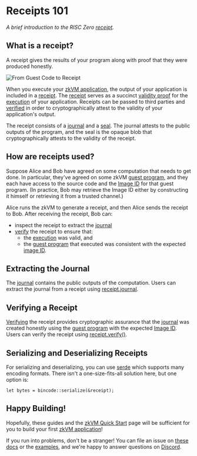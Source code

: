 # Receipts 101

_A brief introduction to the RISC Zero [receipt]._

## What is a receipt?

A receipt gives the results of your program along with proof that they were produced honestly.

![From Guest Code to Receipt](/diagrams/from-rust-to-receipt.png)

When you execute your [zkVM application], the output of your application is included in a [receipt].
The [receipt] serves as a succinct [validity proof] for the [execution] of your application.
Receipts can be passed to third parties and [verified] in order to cryptographically attest to the validity of your application's output.

<!-- The following text is duplicated from the definition of "receipt" on the terminology page.-->

The receipt consists of a [journal] and a [seal].
The journal attests to the public outputs of the program, and
the seal is the opaque blob that cryptographically attests to the validity of the receipt.

<!-- End receipt definition. -->

## How are receipts used?

Suppose Alice and Bob have agreed on some computation that needs to get done.
In particular, they've agreed on some zkVM [guest program], and they each have access to the source code and the [Image ID] for that guest program.
(In practice, Bob may retrieve the Image ID either by constructing it himself or retrieving it from a trusted channel.)

Alice runs the zkVM to generate a receipt, and then Alice sends the receipt to Bob.
After receiving the receipt, Bob can:

- inspect the receipt to extract the [journal]
- [verify] the receipt to ensure that:
  - the [execution] was valid, and
  - the [guest program] that executed was consistent with the expected [image ID].

## Extracting the Journal

The [journal] contains the public outputs of the computation.
Users can extract the journal from a receipt using [receipt.journal].

## Verifying a Receipt

[Verifying] the receipt provides cryptographic assurance that the [journal] was created honestly using the [guest program] with the expected [Image ID].
Users can verify the receipt using [receipt.verify()].

## Serializing and Deserializing Receipts

For serializing and deserializing, you can use [serde](https://crates.io/crates/serde) which supports many encoding formats.
There isn't a one-size-fits-all solution here, but one option is:

`let bytes = bincode::serialize(&receipt);`

## Happy Building!

Hopefully, these guides and the [zkVM Quick Start] page will be sufficient for you to build your first [zkVM application]!

If you run into problems, don't be a stranger!
You can file an issue on [these docs] or the [examples], and we're happy to answer questions on [Discord].

[zkVM application]: ../
[receipt]: ../../terminology#receipt
[validity proof]: ../../terminology#proof
[execution]: ../../terminology#execution-trace
[verified]: ../../terminology#verify
[journal]: ../../terminology#journal
[seal]: ../../terminology#seal
[guest program]: ../../terminology#guest-program
[Image ID]: ../../terminology#image-id
[Sessions]: ../../terminology#session
[segments]: ../../terminology#segment
[receipt.verify()]: https://docs.rs/risc0-zkvm/0.18/risc0_zkvm/struct.Receipt.html#method.verify
[receipt.journal]: https://docs.rs/risc0-zkvm/0.18/risc0_zkvm/struct.Receipt.html#structfield.journal
[verify]: ../../terminology#verify
[Verifying]: ../../terminology#verify
[examples]: https://github.com/risc0/risc0/tree/v0.18.0/examples/
[these docs]: https://github.com/risc0/website
[Discord]: https://discord.gg/risczero
[zkVM Quick Start]: ../quickstart
